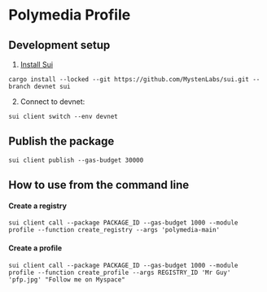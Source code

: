 # Polymedia Profile

## Development setup
1. [Install Sui](https://docs.sui.io/build/install#install-sui-binaries)
```
cargo install --locked --git https://github.com/MystenLabs/sui.git --branch devnet sui
```
2. Connect to devnet:
```
sui client switch --env devnet
```

## Publish the package
```
sui client publish --gas-budget 30000
```

## How to use from the command line
#### Create a registry
```
sui client call --package PACKAGE_ID --gas-budget 1000 --module profile --function create_registry --args 'polymedia-main'
```
#### Create a profile
```
sui client call --package PACKAGE_ID --gas-budget 1000 --module profile --function create_profile --args REGISTRY_ID 'Mr Guy' 'pfp.jpg' "Follow me on Myspace"
```
